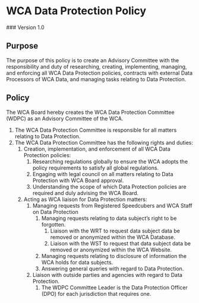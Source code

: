# WCA Data Protection Policy
<div class="version">
### Version 1.0
</div>

## Purpose
The purpose of this policy is to create an Advisory Committee with the responsibility and duty of researching, creating, implementing, managing, and enforcing all WCA Data Protection policies, contracts with external Data Processors of WCA Data, and managing tasks relating to Data Protection.

## Policy
The WCA Board hereby creates the WCA Data Protection Committee (WDPC) as an Advisory Committee of the WCA.

1. The WCA Data Protection Committee is responsible for all matters relating to Data Protection.
2. The WCA Data Protection Committee has the following rights and duties:
   1. Creation, implementation, and enforcement of all WCA Data Protection policies:
      1. Researching regulations globally to ensure the WCA adopts the policy requirements to satisfy all global regulations.
      2. Engaging with legal council on all matters relating to Data Protection with WCA Board approval.
      3. Understanding the scope of which Data Protection policies are required and duly advising the WCA Board.
   2. Acting as WCA liaison for Data Protection matters:
      1. Managing requests from Registered Speedcubers and WCA Staff on Data Protection
         1. Managing requests relating to data subject’s right to be forgotten.
            1. Liaison with the WRT to request data subject data be removed or anonymized within the WCA Database.
            2. Liaison with the WST to request that data subject data be removed or anonymized within the WCA Website.
         2. Managing requests relating to disclosure of information the WCA holds for data subjects.
         3. Answering general queries with regard to Data Protection.
      2. Liaison with outside parties and agencies with regard to Data Protection.
         1. The WDPC Committee Leader is the Data Protection Officer (DPO) for each jurisdiction that requires one.
